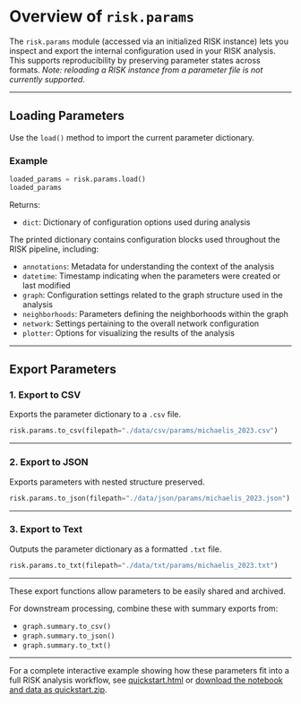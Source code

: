 # Overview of `risk.params`

The `risk.params` module (accessed via an initialized RISK instance) lets you inspect and export the internal configuration used in your RISK analysis. This supports reproducibility by preserving parameter states across formats. _Note: reloading a RISK instance from a parameter file is not currently supported_.

---

## Loading Parameters

Use the `load()` method to import the current parameter dictionary.

### Example

```python
loaded_params = risk.params.load()
loaded_params
```

Returns:

- `dict`: Dictionary of configuration options used during analysis

The printed dictionary contains configuration blocks used throughout the RISK pipeline, including:

- `annotations`: Metadata for understanding the context of the analysis
- `datetime`: Timestamp indicating when the parameters were created or last modified
- `graph`: Configuration settings related to the graph structure used in the analysis
- `neighborhoods`: Parameters defining the neighborhoods within the graph
- `network`: Settings pertaining to the overall network configuration
- `plotter`: Options for visualizing the results of the analysis

---

## Export Parameters

### 1. Export to CSV

Exports the parameter dictionary to a `.csv` file.

```python
risk.params.to_csv(filepath="./data/csv/params/michaelis_2023.csv")
```

---

### 2. Export to JSON

Exports parameters with nested structure preserved.

```python
risk.params.to_json(filepath="./data/json/params/michaelis_2023.json")
```

---

### 3. Export to Text

Outputs the parameter dictionary as a formatted `.txt` file.

```python
risk.params.to_txt(filepath="./data/txt/params/michaelis_2023.txt")
```

---

These export functions allow parameters to be easily shared and archived.

For downstream processing, combine these with summary exports from:

- `graph.summary.to_csv()`
- `graph.summary.to_json()`
- `graph.summary.to_txt()`

---

For a complete interactive example showing how these parameters fit into a full RISK analysis workflow, see [quickstart.html](quickstart.html) or [download the notebook and data as quickstart.zip](quickstart.zip).
